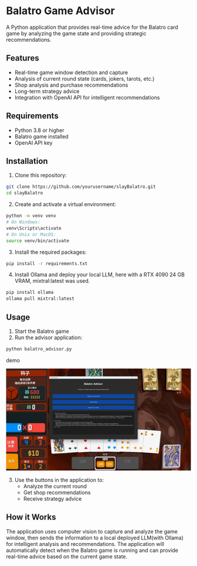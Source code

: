 # Balatro Game Advisor

A Python application that provides real-time advice for the Balatro card game by analyzing the game state and providing strategic recommendations.

## Features

- Real-time game window detection and capture
- Analysis of current round state (cards, jokers, tarots, etc.)
- Shop analysis and purchase recommendations
- Long-term strategy advice
- Integration with OpenAI API for intelligent recommendations

## Requirements

- Python 3.8 or higher
- Balatro game installed
- OpenAI API key

## Installation

1. Clone this repository:
```bash
git clone https://github.com/yourusername/slayBalatro.git
cd slayBalatro
```

2. Create and activate a virtual environment:
```bash
python -m venv venv
# On Windows:
venv\Scripts\activate
# On Unix or MacOS:
source venv/bin/activate
```

3. Install the required packages:
```bash
pip install -r requirements.txt
```

4. Install Ollama and deploy your local LLM, here with a RTX 4090 24 GB VRAM, mixtral:latest was used.
```bash
pip install ollama
ollama pull mixtral:latest
```

## Usage

1. Start the Balatro game
2. Run the advisor application:
```bash
python balatro_advisor.py
```

demo

![Balatro](./screenshots/demo.png)

3. Use the buttons in the application to:
   - Analyze the current round
   - Get shop recommendations
   - Receive strategy advice

## How it Works

The application uses computer vision to capture and analyze the game window, then sends the information to a local deployed LLM(with Ollama) for intelligent analysis and recommendations. The application will automatically detect when the Balatro game is running and can provide real-time advice based on the current game state.
